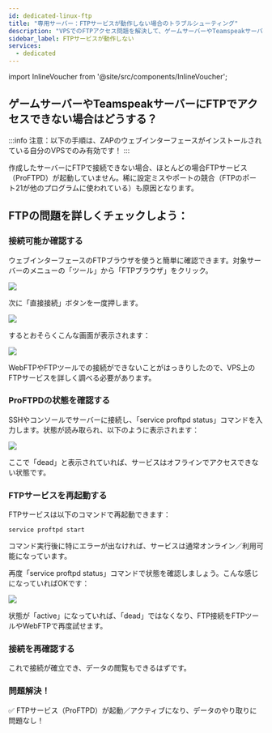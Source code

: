 ```yaml
---
id: dedicated-linux-ftp
title: "専用サーバー：FTPサービスが動作しない場合のトラブルシューティング"
description: "VPSでのFTPアクセス問題を解決して、ゲームサーバーやTeamspeakサーバーの管理をスムーズに行う方法を理解しよう → 詳しくはこちら"
sidebar_label: FTPサービスが動作しない
services:
  - dedicated
---
```


import InlineVoucher from '@site/src/components/InlineVoucher';

## ゲームサーバーやTeamspeakサーバーにFTPでアクセスできない場合はどうする？

:::info
注意：以下の手順は、ZAPのウェブインターフェースがインストールされている自分のVPSでのみ有効です！
:::

作成したサーバーにFTPで接続できない場合、ほとんどの場合FTPサービス（ProFTPD）が起動していません。稀に設定ミスやポートの競合（FTPのポート21が他のプログラムに使われている）も原因となります。

<InlineVoucher />

## FTPの問題を詳しくチェックしよう：

### 接続可能か確認する
ウェブインターフェースのFTPブラウザを使うと簡単に確認できます。対象サーバーのメニューの「ツール」から「FTPブラウザ」をクリック。

![](https://screensaver01.zap-hosting.com/index.php/s/G394GJkDc9WXEzs/preview)

次に「直接接続」ボタンを一度押します。

![](https://screensaver01.zap-hosting.com/index.php/s/KLCmb8A4xSjWmy9/preview)

するとおそらくこんな画面が表示されます：

![](https://screensaver01.zap-hosting.com/index.php/s/FFJo8XeEJcX7RTM/preview)

WebFTPやFTPツールでの接続ができないことがはっきりしたので、VPS上のFTPサービスを詳しく調べる必要があります。

### ProFTPDの状態を確認する

SSHやコンソールでサーバーに接続し、「service proftpd status」コマンドを入力します。状態が読み取られ、以下のように表示されます：

![](https://screensaver01.zap-hosting.com/index.php/s/zsg8qwFJsWEAZkA/preview)

ここで「dead」と表示されていれば、サービスはオフラインでアクセスできない状態です。

### FTPサービスを再起動する
FTPサービスは以下のコマンドで再起動できます：

```
service proftpd start
```

コマンド実行後に特にエラーが出なければ、サービスは通常オンライン／利用可能になっています。

再度「service proftpd status」コマンドで状態を確認しましょう。こんな感じになっていればOKです：

![](https://screensaver01.zap-hosting.com/index.php/s/8QNNnoMFYG4rt2D/preview)

状態が「active」になっていれば、「dead」ではなくなり、FTP接続をFTPツールやWebFTPで再度試せます。

### 接続を再確認する
これで接続が確立でき、データの閲覧もできるはずです。

### 問題解決！
✅ FTPサービス（ProFTPD）が起動／アクティブになり、データのやり取りに問題なし！

<InlineVoucher />
